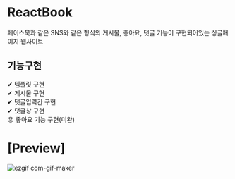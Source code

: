 # ReactBook  
페이스북과 같은 SNS와 같은 형식의 게시물, 좋아요, 댓글 기능이 구현되어있는 싱글페이지 웹사이트  
  
## 기능구현  
✔ 템플릿 구현  
✔ 게시물 구현  
✔ 댓글입력칸 구현  
✔ 댓글창 구현  
😟 좋아요 기능 구현(미완)  
  
# [Preview]  
  
![ezgif com-gif-maker](https://user-images.githubusercontent.com/62490238/105857249-77860a00-602d-11eb-8787-b9c9cfc7bb46.gif)
